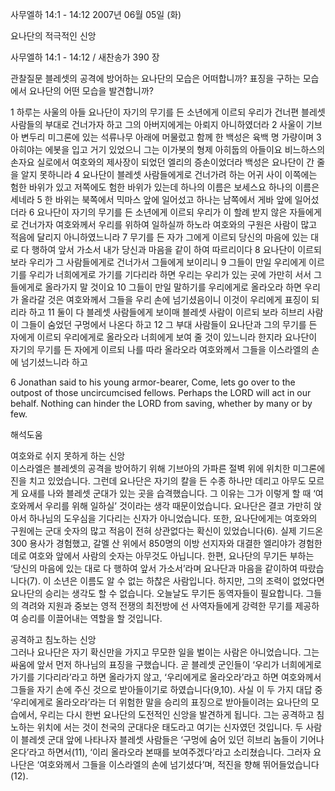사무엘하 14:1 - 14:12 
2007년 06월 05일 (화)

요나단의 적극적인 신앙



사무엘하 14:1 - 14:12 / 새찬송가 390 장


관찰질문
블레셋의 공격에 방어하는 요나단의 모습은 어떠합니까? 
표징을 구하는 모습에서 요나단의 어떤 모습을 발견합니까? 

1 하루는 사울의 아들 요나단이 자기의 무기를 든 소년에게 이르되 우리가 건너편 블레셋 사람들의 부대로 건너가자 하고 그의 아버지에게는 아뢰지 아니하였더라 
2 사울이 기브아 변두리 미그론에 있는 석류나무 아래에 머물렀고 함께 한 백성은 육백 명 가량이며 3 아히야는 에봇을 입고 거기 있었으니 그는 이가봇의 형제 아히둡의 아들이요 비느하스의 손자요 실로에서 여호와의 제사장이 되었던 엘리의 증손이었더라 백성은 요나단이 간 줄을 알지 못하니라 4 요나단이 블레셋 사람들에게로 건너가려 하는 어귀 사이 이쪽에는 험한 바위가 있고 저쪽에도 험한 바위가 있는데 하나의 이름은 보세스요 하나의 이름은 세네라 5 한 바위는 북쪽에서 믹마스 앞에 일어섰고 하나는 남쪽에서 게바 앞에 일어섰더라 
6 요나단이 자기의 무기를 든 소년에게 이르되 우리가 이 할례 받지 않은 자들에게로 건너가자 여호와께서 우리를 위하여 일하실까 하노라 여호와의 구원은 사람이 많고 적음에 달리지 아니하였느니라 7 무기를 든 자가 그에게 이르되 당신의 마음에 있는 대로 다 행하여 앞서 가소서 내가 당신과 마음을 같이 하여 따르리이다 8 요나단이 이르되 보라 우리가 그 사람들에게로 건너가서 그들에게 보이리니 9 그들이 만일 우리에게 이르기를 우리가 너희에게로 가기를 기다리라 하면 우리는 우리가 있는 곳에 가만히 서서 그들에게로 올라가지 말 것이요 10 그들이 만일 말하기를 우리에게로 올라오라 하면 우리가 올라갈 것은 여호와께서 그들을 우리 손에 넘기셨음이니 이것이 우리에게 표징이 되리라 하고 11 둘이 다 블레셋 사람들에게 보이매 블레셋 사람이 이르되 보라 히브리 사람이 그들이 숨었던 구멍에서 나온다 하고 12 그 부대 사람들이 요나단과 그의 무기를 든 자에게 이르되 우리에게로 올라오라 너희에게 보여 줄 것이 있느니라 한지라 요나단이 자기의 무기를 든 자에게 이르되 나를 따라 올라오라 여호와께서 그들을 이스라엘의 손에 넘기셨느니라 하고  

6 Jonathan said to his young armor-bearer, Come, lets go over to the outpost of those uncircumcised fellows. Perhaps the LORD will act in our behalf. Nothing can hinder the LORD from saving, whether by many or by few.

해석도움





여호와로 쉬지 못하게 하는 신앙  
이스라엘은 블레셋의 공격을 방어하기 위해 기브아의 가파른 절벽 위에 위치한 미그론에 진을 치고 있었습니다. 그런데 요나단은 자기의 칼을 든 수종 하나만 데리고 아무도 모르게 요새를 나와 블레셋 군대가 있는 곳을 습격했습니다. 그 이유는 그가 이렇게 할 때 ‘여호와께서 우리를 위해 일하실’ 것이라는 생각 때문이었습니다. 요나단은 결코 가만히 앉아서 하나님의 도우심을 기다리는 신자가 아니었습니다. 또한, 요나단에게는 여호와의 구원에는 군대 숫자의 많고 적음이 전혀 상관없다는 확신이 있었습니다(6). 실제 기드온 300 용사가 경험했고, 갈멜 산 위에서 850명의 이방 선지자와 대결한 엘리야가 경험한 데로 여호와 앞에서 사람의 숫자는 아무것도 아닙니다. 한편, 요나단의 무기든 부하는 ‘당신의 마음에 있는 대로 다 행하여 앞서 가소서’라며 요나단과 마음을 같이하여 따랐습니다(7). 이 소년은 이름도 알 수 없는 하찮은 사람입니다. 하지만, 그의 조력이 없었다면 요나단의 승리는 생각도 할 수 없습니다. 오늘날도 무기든 동역자들이 필요합니다. 그들의 격려와 지원과 중보는 영적 전쟁의 최전방에 선 사역자들에게 강력한 무기를 제공하여 승리를 이끌어내는 역할을 할 것입니다.  

공격하고 침노하는 신앙  
그러나 요나단은 자기 확신만을 가지고 무모한 일을 벌이는 사람은 아니었습니다. 그는 싸움에 앞서 먼저 하나님의 표징을 구했습니다. 곧 블레셋 군인들이 ‘우리가 너희에게로 가기를 기다리라’라고 하면 올라가지 않고, ‘우리에게로 올라오라’라고 하면 여호와께서 그들을 자기 손에 주신 것으로 받아들이기로 하였습니다(9,10).  사실 이 두 가지 대답 중 ‘우리에게로 올라오라’라는 더 위험한 말을 승리의 표징으로 받아들이려는 요나단의 모습에서, 우리는 다시 한번 요나단의 도전적인 신앙을 발견하게 됩니다. 그는 공격하고 침노하는 위치에 서는 것이 천국의 군대다운 태도라고 여기는 신자였던 것입니다. 두 사람이 블레셋 군대 앞에 나타나자 블레셋 사람들은 ‘구멍에 숨어 있던 히브리 놈들이 기어나온다’라고 하면서(11), ‘이리 올라오라 본때를 보여주겠다’라고 소리쳤습니다. 그러자 요나단은 ‘여호와께서 그들을 이스라엘의 손에 넘기셨다’며, 적진을 향해 뛰어들었습니다(12).